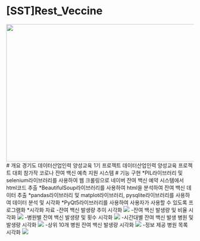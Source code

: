 # [SST]Rest_Veccine
<img src="https://user-images.githubusercontent.com/51108960/132141160-0abe4bfe-b57e-4822-9935-c67b286aad5d.png"  width="700" height="370">   
# 개요
경기도 데이터산업인력 양성교육 1기 프로젝트
데이터산업인력 양성교육 프로젝트 대회 참가작
코로나 잔여 백신 예측 지원 시스템  
# 기능 구현
*PIL라이브러리 및 selenium라이브러리를 사용하여 웹 크롤링으로 네이버 잔여 백신 예약 시스템에서 html코드 추출  
*BeautifulSoup라이브러리를 사용하여 html을 분석하여 잔여 백신 데이터 추출  
*pandas라이브러리 및 matplot라이브러리, pysqlite라이브러리를 사용하여 데이터 분석 및 시각화  
*PyQt5라이브러리를 사용하여 사용자가 사용할 수 있도록 프로그램화
*시각화 자료
    -잔여 백신 발생량 추이 시각화
    <img src = "https://user-images.githubusercontent.com/51108960/132141181-450a17f4-b3ca-4424-8921-eac163fc253a.png">
    -잔여 백신 발생량 및 비율 시각화
    <img src = "https://user-images.githubusercontent.com/51108960/132141182-bba02d5c-23a1-4e20-b40e-e9e05921904f.png">
    -병원별 잔여 백신 발생량 및 횟수 시각화
    <img src = "https://user-images.githubusercontent.com/51108960/132141183-0b16de91-5e03-48ab-942a-b477daf68642.png">
    -시간대별 잔여 백신 발생 병원 및 발생량 시각화
    <img src = "https://user-images.githubusercontent.com/51108960/132141184-a9c76f24-6d7d-4a71-a796-faeaac8edb0f.png">
    -상위 10개 병원 잔여 백신 발생량 시각화
    <img src = "https://user-images.githubusercontent.com/51108960/132141185-20df9e12-977f-43cf-8e90-05d6afbdb108.png">
    -정보 제공 병원 목록 시각화
    <img src = "https://user-images.githubusercontent.com/51108960/132141186-25c8198f-2c96-4b72-82f2-c8f7fb39600b.png">   

